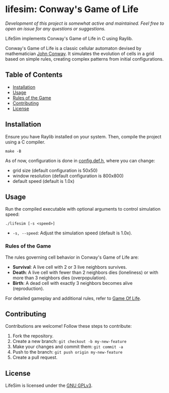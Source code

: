 # lifesim: Conway's Game of Life

*Development of this project is somewhat active and maintained. Feel free to open an issue for any questions or suggestions.*

LifeSim implements Conway's Game of Life in C using Raylib.

Conway's Game of Life is a classic cellular automaton devised by mathematician
[John Conway](https://simple.wikipedia.org/wiki/John_Horton_Conway). It
simulates the evolution of cells in a grid based on simple rules, creating
complex patterns from initial configurations.

## Table of Contents

  - [Installation](#installation)
  - [Usage](#usage)
  - [Rules of the Game](#rules-of-the-game)
  - [Contributing](#contributing)
  - [License](#license)

## Installation

Ensure you have Raylib installed on your system. Then, compile the project
using a C compiler.

``` console
make -B
```

As of now, configuration is done in [config.def.h](src/config.def.h), where you
can change:
  - grid size (default configuration is 50x50)
  - window resolution (default configuration is 800x800)
  - default speed (default is 1.0x)

## Usage

Run the compiled executable with optional arguments to control simulation speed:

``` console
./lifesim [-s <speed>]
```

- `-s, --speed`: Adjust the simulation speed (default is 1.0x).

### Rules of the Game

The rules governing cell behavior in Conway's Game of Life are:

  - **Survival**: A live cell with 2 or 3 live neighbors survives.
  - **Death**: A live cell with fewer than 2 neighbors dies (loneliness) or with
    more than 3 neighbors dies (overpopulation).
  - **Birth**: A dead cell with exactly 3 neighbors becomes alive
    (reproduction).

For detailed gameplay and additional rules, refer to [Game Of
Life](http://www.bitstorm.org/gameoflife).

## Contributing

Contributions are welcome! Follow these steps to contribute:

1. Fork the repository.
2. Create a new branch: `git checkout -b my-new-feature`
3. Make your changes and commit them: `git commit -a`
4. Push to the branch: `git push origin my-new-feature`
5. Create a pull request.

## License

LifeSim is licensed under the [GNU GPLv3](LICENSE.md).
